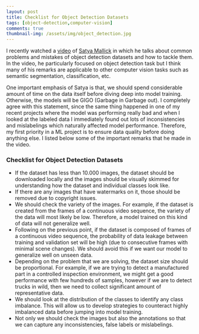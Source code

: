 ```yaml
---
layout: post
title: Checklist for Object Detection Datasets
tags: [object-detection,computer-vision]
comments: true
thumbnail-img: /assets/img/object_detection.jpg
---
```


I recently watched a [video](https://youtu.be/40GqhTrMcNA) of [Satya Mallick](https://www.linkedin.com/in/satyamallick/) in which he talks about common problems and mistakes of object detection datasets and how to tackle them. In the video, he particularly focused on object detection task but I think many of his remarks are applicable to other computer vision tasks such as semantic segmentation, classification, etc. 

One important emphasis of Satya is that, we should spend considerable amount of time on the data itself before diving deep into model training. Otherwise, the models will be GIGO (Garbage in Garbage out). I completely agree with this statement, since the same thing happened in one of my recent projects where the model was performing really bad and when I looked at the labeled data I immediately found out lots of inconsistencies and mislabelings which naturally affected model performance. Therefore, my first priority in a ML project is to ensure data quality before doing anything else. I listed below some of the important remarks that he made in the video.

### Checklist for Object Detection Datasets
* If the dataset has less than 10.000 images, the dataset should be downloaded locally and the images should be visually skimmed for understanding how the dataset and individual classes look like.
* If there are any images that have watermarks on it, those should be removed due to copyright issues.
* We should check the variety of the images. For example, if the dataset is created from the frames of a continuous video sequence, the variety of the data will most likely be low. Therefore, a model trained on this kind of data will not generalize well. 
* Following on the previous point, if the dataset is composed of frames of a continuous video sequence, the probability of data leakage between training and validation set will be high (due to consecutive frames with minimal scene changes). We should avoid this if we want our model to generalize well on unseen data. 
* Depending on the problem that we are solving, the dataset size should be proportional. For example, if we are trying to detect a manufactured part in a controlled inspection environment, we might get a good performance with few hundreds of samples, however if we are to detect trucks in wild, then we need to collect significant amount of representative data.
* We should look at the distribution of the classes to identify any class imbalance. This will allow us to develop strategies to counteract highly imbalanced data before jumping into model training.
* Not only we should check the images but also the annotations so that we can capture any inconsistencies, false labels or mislabelings. 
    
